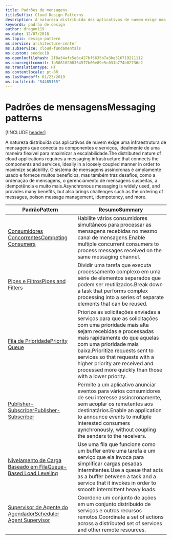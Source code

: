 ```yaml
---
title: Padrões de mensagens
titleSuffix: Cloud Design Patterns
description: A natureza distribuída dos aplicativos de nuvem exige uma infraestrutura de mensagens que conecta os componentes e serviços, idealmente de uma maneira flexível para maximizar a escalabilidade. O sistema de mensagens assíncronas é amplamente usado e fornece muitos benefícios, mas também traz desafios, como a ordenação de mensagens, o gerenciamento de mensagens suspeitas, a idempotência e muito mais.
keywords: padrão de design
author: dragon119
ms.date: 12/07/2018
ms.topic: design-pattern
ms.service: architecture-center
ms.subservice: cloud-fundamentals
ms.custom: seodec18
ms.openlocfilehash: 2f8a34afc5e6c427bf5635b7a3be316719211112
ms.sourcegitcommit: 1b50810208354577b00e89e5c031b774b02736e2
ms.translationtype: HT
ms.contentlocale: pt-BR
ms.lasthandoff: 01/23/2019
ms.locfileid: "54485155"
---
```

# <a name="messaging-patterns"></a><span data-ttu-id="05941-105">Padrões de mensagens</span><span class="sxs-lookup"><span data-stu-id="05941-105">Messaging patterns</span></span>

[!INCLUDE [header](../../_includes/header.md)]

<span data-ttu-id="05941-106">A natureza distribuída dos aplicativos de nuvem exige uma infraestrutura de mensagens que conecta os componentes e serviços, idealmente de uma maneira flexível para maximizar a escalabilidade.</span><span class="sxs-lookup"><span data-stu-id="05941-106">The distributed nature of cloud applications requires a messaging infrastructure that connects the components and services, ideally in a loosely coupled manner in order to maximize scalability.</span></span> <span data-ttu-id="05941-107">O sistema de mensagens assíncronas é amplamente usado e fornece muitos benefícios, mas também traz desafios, como a ordenação de mensagens, o gerenciamento de mensagens suspeitas, a idempotência e muito mais.</span><span class="sxs-lookup"><span data-stu-id="05941-107">Asynchronous messaging is widely used, and provides many benefits, but also brings challenges such as the ordering of messages, poison message management, idempotency, and more.</span></span>

| <span data-ttu-id="05941-108">Padrão</span><span class="sxs-lookup"><span data-stu-id="05941-108">Pattern</span></span> | <span data-ttu-id="05941-109">Resumo</span><span class="sxs-lookup"><span data-stu-id="05941-109">Summary</span></span> |
| ------- | ------- |
| [<span data-ttu-id="05941-110">Consumidores Concorrentes</span><span class="sxs-lookup"><span data-stu-id="05941-110">Competing Consumers</span></span>](../competing-consumers.md) | <span data-ttu-id="05941-111">Habilite vários consumidores simultâneos para processar as mensagens recebidas no mesmo canal de mensagens.</span><span class="sxs-lookup"><span data-stu-id="05941-111">Enable multiple concurrent consumers to process messages received on the same messaging channel.</span></span> |
| [<span data-ttu-id="05941-112">Pipes e Filtros</span><span class="sxs-lookup"><span data-stu-id="05941-112">Pipes and Filters</span></span>](../pipes-and-filters.md) | <span data-ttu-id="05941-113">Dividir uma tarefa que executa processamento complexo em uma série de elementos separados que podem ser reutilizados.</span><span class="sxs-lookup"><span data-stu-id="05941-113">Break down a task that performs complex processing into a series of separate elements that can be reused.</span></span> |
| [<span data-ttu-id="05941-114">Fila de Prioridade</span><span class="sxs-lookup"><span data-stu-id="05941-114">Priority Queue</span></span>](../priority-queue.md) | <span data-ttu-id="05941-115">Priorize as solicitações enviadas a serviços para que as solicitações com uma prioridade mais alta sejam recebidas e processadas mais rapidamente do que aquelas com uma prioridade mais baixa.</span><span class="sxs-lookup"><span data-stu-id="05941-115">Prioritize requests sent to services so that requests with a higher priority are received and processed more quickly than those with a lower priority.</span></span> |
| [<span data-ttu-id="05941-116">Publisher-Subscriber</span><span class="sxs-lookup"><span data-stu-id="05941-116">Publisher-Subscriber</span></span>](../publisher-subscriber.md) | <span data-ttu-id="05941-117">Permite a um aplicativo anunciar eventos para vários consumidores de seu interesse assincronamente, sem acoplar os remetentes aos destinatários.</span><span class="sxs-lookup"><span data-stu-id="05941-117">Enable an application to announce events to multiple interested consumers aynchronously, without coupling the senders to the receivers.</span></span> |
| [<span data-ttu-id="05941-118">Nivelamento de Carga Baseado em Fila</span><span class="sxs-lookup"><span data-stu-id="05941-118">Queue-Based Load Leveling</span></span>](../queue-based-load-leveling.md) | <span data-ttu-id="05941-119">Use uma fila que funcione como um buffer entre uma tarefa e um serviço que ela invoca para simplificar cargas pesadas intermitentes.</span><span class="sxs-lookup"><span data-stu-id="05941-119">Use a queue that acts as a buffer between a task and a service that it invokes in order to smooth intermittent heavy loads.</span></span> |
| [<span data-ttu-id="05941-120">Supervisor de Agente do Agendador</span><span class="sxs-lookup"><span data-stu-id="05941-120">Scheduler Agent Supervisor</span></span>](../scheduler-agent-supervisor.md) | <span data-ttu-id="05941-121">Coordene um conjunto de ações em um conjunto distribuído de serviços e outros recursos remotos.</span><span class="sxs-lookup"><span data-stu-id="05941-121">Coordinate a set of actions across a distributed set of services and other remote resources.</span></span> |
